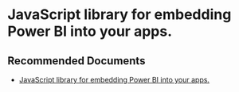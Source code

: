   <properties
	pageTitle="sample - javascipt for development"
	description="sample - javascipt for development"
	service="microsoft.PowerBIDedicated"
	resource="capacities"
	authors="pjfreitas"
	ms.author="pfreitas"	
	displayOrder="480"
	selfHelpType="generic"
	supportTopicIds="32628151"
	productPesIds="16334"
	cloudEnvironments="public, MoonCake, fairfax" 
	articleId="3c1bef04-37e0-13c3-1fd8-4f4c86143518"
/>

# JavaScript library for embedding Power BI into your apps.

## **Recommended Documents**

* [JavaScript library for embedding Power BI into your apps.](https://github.com/Microsoft/PowerBI-JavaScript)
